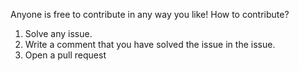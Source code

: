 Anyone is free to contribute in any way you like!
How to contribute?
1) Solve any issue.
2) Write a comment that you have solved the issue in the issue.
3) Open a pull request

